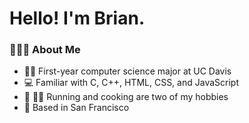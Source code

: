 ﻿# Hello! I'm Brian.

###  👨🏻‍💻  About Me 

- 👨‍🎓 First-year computer science major at UC Davis
- 💻 Familiar with C, C++, HTML, CSS, and JavaScript
- 🏃 👨‍🍳 Running and cooking are two of my hobbies
- 🌉 Based in San Francisco

